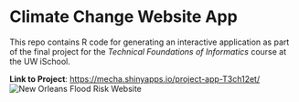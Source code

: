 # Climate Change Website App 
This repo contains R code for generating an interactive application as part of the final project
for the _Technical Foundations of Informatics_ course at the UW iSchool.

**Link to Project**: https://mecha.shinyapps.io/project-app-T3ch12et/
<img src="/https://github.com/T3ch12et/git-lfs/blob/main/Climate%20Change%20Website.gif" img alt = "New Orleans Flood Risk Website"/>
